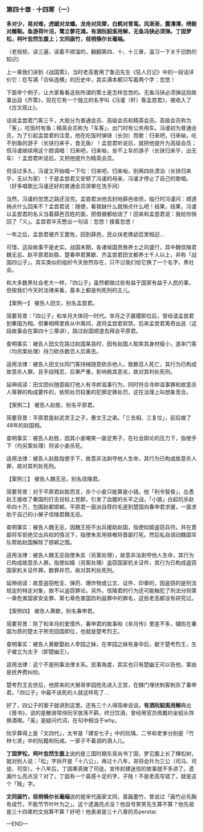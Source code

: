 ### 第四十章 · 十四寒（一）

**多对少，易对难，虎踞对龙蟠。龙舟对凤辇，白鹤对青鸾。风淅淅，露漙漙，绣毂对雕鞍。鱼游荷叶沼，鹭立蓼花滩。有酒阮貂奚用解，无鱼冯铗必须弹。丁固梦松，柯叶忽然生腹上；文同画竹，枝梢倏尔长毫端。**

（老规矩，读三遍，读着不顺溜的，翻翻第四、十、十三章，温习一下关于旧韵的知识）

上一章我们讲到《战国策》，当时老高套用了鲁迅先生《狂人日记》中的一段话评价它：在写满「合纵连横」的历史中，其实满本都只写着两个字：忽悠！

下面举个例子，让大家看看这些所谓的策士是怎样忽悠的。无鱼冯铗必须弹这段故事出自《齐策》，现在它有一个独立的名字叫《冯谖（轩）客孟尝君》，被收入了《古文观止》。

话说孟尝君门客三千，大抵分为普通会员、高级会员和精英会员。高级会员称为「客」，吃饭时有鱼；精英会员称为「车客」，出门时有公务用车。冯谖初为普通会员，为了引起孟尝君的注意，他在吃饭时弹铗（长剑）而歌：归来吧，归来呦，吃不到鱼的游子（长铗归来乎，食无鱼）！孟尝君听说后，就把他提升为高级会员；但冯谖继续用这个腔调唱：归来吧，归来呦，坐不上车的游子（长铗归来乎，出无车）！孟尝君听说后，又把他提升为精英会员。

但没过多久，冯谖又开始唱一下句：归来吧，归来呦，别再四处漂泊（长铗归来乎，无以为家）！于是孟尝君又安顿了冯谖的母亲，冯谖才停止了自己的歌唱。（好多唱歌比冯谖还好的普通会员哭晕在洗手间）

当然，冯谖的忽悠之路还没完。孟尝君派他去封地薛邑收债，临行时冯谖问：顺道捎点什么回来不？孟尝君说：随便，看我缺什么就捎点什么吧！结果，结果，冯谖以孟尝君的名义当着薛邑百姓的面，把借据都给烧了！回来和孟尝君说：我给你捎回了「义」。孟尝君半天憋出一句话：忽悠！接着忽悠！

一年之后，孟尝君被齐王罢免，回到薛邑，民众扶老携幼百里相迎…

可惜，这段故事不是史实。战国末期，各诸侯国贵族养士之风盛行，其中魏信陵君魏无忌、赵平原君赵胜、楚春申君黄歇、齐孟尝君田文都养士千人以上，并称「战国四公子」，其实类似的组织今天依然存在，只不过我们给它换了一个名字，黑社会。

和大多数黑社会老大一样，「四公子」虽然都做过些有益于国家有益于人民的事，但按我们今天的法律来看，基本上都是判死刑的主儿。

【案例一】
被告人田文，别名孟尝君。

简要背景：「四公子」和芈月大体同一时代。芈月之子嬴稷即位后，曾经请孟尝君到秦国为相。但秦相樗里疾从中离间，遂将孟尝君软禁。后来孟尝君离奇出逃（这段故事会在第四十三章讲），路过赵国顺道去拜会平原君。

查明事实：被告人田文在路过赵国某县时，因有赵国人取笑其身材瘦小，遂率门客（均另案处理）持刀砍杀数百人后离去。

适用法律：被告人田文伙同门客持械随意砍杀他人，致数百人死亡，其行为已构成故意杀人罪。且手段残忍，后果严重，影响极其恶劣，故对其判处死刑。

延伸阅读：田文团伙随意殴打他人有寻衅滋事行为，同时符合寻衅滋事罪和故意杀人等罪的构成要件的，依照处罚较重的犯罪定罪处罚，这在法理上叫想象竞合。

【案例二】
被告人赵胜，别名平原君。

简要背景：平原君是赵武灵王之子，惠文王之弟。「三去相、三复位」，前后做了48年的赵国相。

查明事实：被告人赵胜，因其小妾嘲笑一跛足男子，在社会舆论的压力下，指使手下（均另案处理）将该小妾杀死。

适用法律：被告人赵胜指使手下，故意非法剥夺他人生命，其行为已构成故意杀人罪，故对其判处死刑。

【案例三】
被告人魏无忌，别名信陵君。

简要背景：对于平原君赵胜而言，杀个小妾只能算是小错。他「利令智昏」，怂恿赵王接收了秦国的打击目标上党郡，引发了血腥的长平之战，「小狼」白起坑杀赵卒四十万，包围赵都邯郸。平原君一面派自荐的毛遂到楚国向春申君求援，一面求助于自己的小舅子信陵君魏无忌。

查明事实：被告人魏无忌，因魏王拒不出兵援助赵国，指使如姬盗窃兵符。并在晋鄙将军拒绝交出兵权的情况下，指使朱亥用铁椎将晋鄙打死。然后私自调动魏国军队帮助赵国解除了邯郸之围。

适用法律：被告人魏无忌指使朱亥（另案处理），故意非法剥夺他人生命，其行为已构成故意杀人罪。指使如姬（另案处理）盗窃国家机关证件，其行为已构成盗窃国家机关证件罪。数罪并罚，故对其判处死刑。

延伸阅读：故意盗窃枪支、弹药、爆炸物或公文、证件、印章的，因盗窃的是刑法规定的特定对象，故不以盗窃罪论。另外，信陵君的行为还可能触犯了刑法分则第一章危害国家安全罪、第七章危害国防利益罪中的罪名，这些老高都没有研究过。

【案例四】
被告人黄歇，别名春申君。

简要背景：除了和芈月的爱情外，春申君的故事和《芈月传》里差不多，辅佐在秦国为质的楚太子熊完回国即位，也就是楚考烈王。

查明事实：被告人黄歇娶赵人李园之妹，在李园之妹有身孕后，献于楚考烈王，生子被立为太子（即楚幽王）。

适用法律：这个不是刑事法律关系。民事角度，其实也只有楚幽王可以告他，案由是抚养费纠纷。

楚考烈王去世后，他原来的大舅哥李园抢先进入王宫，在棘门埋伏刺客刺杀了春申君。「四公子」中最不该死的人就这样死了…

好了，四公子的案子就讲到这里。还有三个人得简单说说。**有酒阮貂奚用解**典出《晋书》，说的是散骑常侍阮孚放荡不羁，终日饮酒，曾经用官员佩戴的金貂头饰换酒喝。「奚」是疑问代词，在句中相当于why。

阮孚算得上是「文四代」，太爷是「建安七子」中的阮瑀，二爷和老爹分别是「竹林七贤」中的阮籍和阮咸。一家子不着调的酒人儿。

**丁固梦松，柯叶忽然生腹上**说的是三国时期东吴尚书丁固，梦见腹上长了棵松树，就对别人说：「松」字拆开是「十八公」，再过十八年，哥将会升为三公（司马、司徒、司空）。十八年后，丁固果真做了司徒。宣传封建迷信的故事就不多讲了。遗漏什么亮点没？对了，丁固有一个喜感十足的字，子贱！不是老高写错了，就是这个「贱」字。

**文同画竹，枝梢倏尔长毫端**说的是宋代画家文同，善画墨竹，曾说过「画竹必先胸有成竹，不能节节叶叶为之」。这个遗漏亮点没？他自号笑笑先生算不算？他先祖是三十四章的文翁算不算？好吧！他表弟是三十八章的苏perstar.

—END—